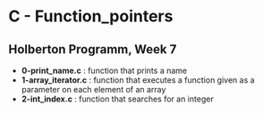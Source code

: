 <h1>C - Function_pointers</h1>
<h2>Holberton Programm, Week 7</h2>
<ul>
<li><strong>0-print_name.c</strong> : function that prints a name</li>
<li><strong>1-array_iterator.c</strong> : function that executes a function given as a parameter on each element of an array</li>
<li><strong>2-int_index.c</strong> : function that searches for an integer</li>
</ul>
